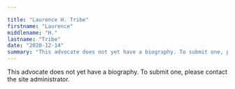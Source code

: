```yaml
---

title: "Laurence H. Tribe"
firstname: "Laurence"
middlename: "H."
lastname: "Tribe"
date: "2020-12-14"
summary: "This advocate does not yet have a biography. To submit one, please contact the site administrator."
---
```

This advocate does not yet have a biography. To submit one, please contact the site administrator.

